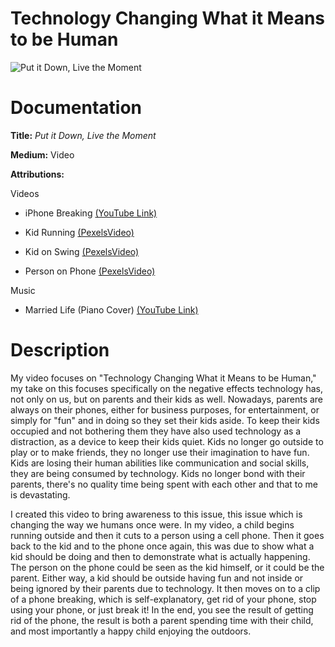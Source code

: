 # Technology Changing What it Means to be Human

![Put it Down, Live the Moment](https://youtu.be/lc5cUalJroM)

# Documentation

**Title:** *Put it Down, Live the Moment*

**Medium:** Video

**Attributions:** 

Videos

* iPhone Breaking [(YouTube Link)](https://www.youtube.com/watch?v=f-UGalWLBUU)

* Kid Running [(PexelsVideo)](https://videos.pexels.com/videos/child-running-in-the-playground-857842)

* Kid on Swing [(PexelsVideo)](https://videos.pexels.com/videos/happy-child-swinging-857831)

* Person on Phone [(PexelsVideo)](https://videos.pexels.com/videos/946147)

Music

* Married Life (Piano Cover) [(YouTube Link)](https://www.youtube.com/watch?v=jHouCxv3Y1M)

# Description

   My video focuses on "Technology Changing What it Means to be Human," my take on this focuses specifically on the negative effects technology has, not only on us, but on parents and their kids as well. Nowadays, parents are always on their phones, either for business purposes, for entertainment, or simply for "fun" and in doing so they set their kids aside. To keep their kids occupied and not bothering them they have also used technology as a distraction, as a device to keep their kids quiet. Kids no longer go outside to play or to make friends, they no longer use their imagination to have fun. Kids are losing their human abilities like communication and social skills, they are being consumed by technology. Kids no longer bond with their parents, there's no quality time being spent with each other and that to me is devastating.
   
   I created this video to bring awareness to this issue, this issue which is changing the way we humans once were. In my video, a child begins running outside and then it cuts to a person using a cell phone. Then it goes back to the kid and to the phone once again, this was due to show what a kid should be doing and then to demonstrate what is actually happening. The person on the phone could be seen as the kid himself, or it could be the parent. Either way, a kid should be outside having fun and not inside or being ignored by their parents due to technology. It then moves on to a clip of a phone breaking, which is self-explanatory, get rid of your phone, stop using your phone, or just break it! In the end, you see the result of getting rid of the phone, the result is both a parent spending time with their child, and most importantly a happy child enjoying the outdoors.
